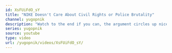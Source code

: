 ```yaml
---
id: XsFUiFdO_sY
title: "NIKE Doesn't Care About Civil Rights or Police Brutality"
channel: yugopnik
description: "Watch to the end if you can, the argument circles up nicely in my opinion. "
series: yugopnik
source: youtube
type: video
url: /yugopnik/videos/XsFUiFdO_sY/
---
```

